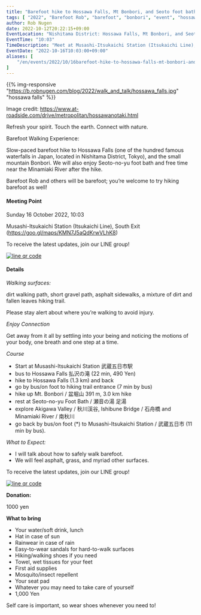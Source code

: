 ```yaml
---
title: "Barefoot hike to Hossawa Falls, Mt Bonbori, and Seoto foot bath"
tags: [ "2022", "Barefoot Rob", "barefoot", "bonbori", "event", "hossawa", "nishitama", "october", "walk", "はだし", "払沢の滝", "盆堀山", "裸足のロブ" ]
author: Rob Nugen
date: 2022-10-12T20:22:15+09:00
EventLocation: "Nishitama District: Hossawa Falls, Mt Bonbori, and Seoto foot bath"
EventTime: "10:03"
TimeDescription: "Meet at Musashi-Itsukaichi Station (Itsukaichi Line), South Exit at 10:03"
EventDate: "2022-10-16T10:03:00+09:00"
aliases: [
    "/en/events/2022/10/16barefoot-hike-to-hossawa-falls-mt-bonbori-and-seoto-foot-bath",
]
---
```


{{% img-responsive "https://b.robnugen.com/blog/2022/walk_and_talk/hossawa_falls.jpg" "hossawa falls" %}}

<div class="note">Image credit:
<a href="https://www.at-roadside.com/drive/metropolitan/hossawanotaki.html">https://www.at-roadside.com/drive/metropolitan/hossawanotaki.html</a>
</div>

Refresh your spirit. Touch the earth. Connect with nature.

Barefoot Walking Experience:

Slow-paced barefoot hike to Hossawa Falls
(one of the hundred famous waterfalls in Japan,
located in Nishitama District, Tokyo),
and the small mountain Bonbori.
We will also enjoy Seoto-no-yu foot bath and
free time near the Minamiaki River after the hike.

Barefoot Rob and others will be barefoot;
you’re welcome to try hiking barefoot as well!

#### Meeting Point

Sunday 16 October 2022, 10:03

Musashi-Itsukaichi Station (Itsukaichi Line), South Exit (https://goo.gl/maps/KMN7J5aQdKrwVLhK8)

To receive the latest updates, join our LINE group!

[![line qr code](//b.robnugen.com/blog/2021/thumbs/2021_sep_25_rob_line_qr_code_text_walk_and_talk.jpg)](//b.robnugen.com/blog/2021/2021_sep_25_rob_line_qr_code_text_walk_and_talk.jpg)

#### Details

*Walking surfaces:*

dirt walking path, short gravel path, asphalt sidewalks,
a mixture of dirt and fallen leaves hiking trail.

Please stay alert about
where you’re walking to avoid injury.

*Enjoy Connection*

Get away from it all by settling into your being and noticing the
motions of your body, one breath and one step at a time.

*Course*

* Start at Musashi-Itsukaichi Station 武蔵五日市駅
* bus to Hossawa Falls 払沢の滝 (22 min, 490 Yen)
* hike to Hossawa Falls (1.3 km) and back
* go by bus/on foot to hiking trail entrance (7 min by bus)
* hike up Mt. Bonbori / 盆堀山 391 m, 3.0 km hike
* rest at Seoto-no-yu Foot Bath / 瀬音の湯 足湯
* explore Akigawa Valley / 秋川渓谷, Ishibune Bridge / 石舟橋 and Minamiaki River / 南秋川
* go back by bus/on foot (*) to Musashi-Itsukaichi Station / 武蔵五日市 (11 min by bus).

*What to Expect:*

* I will talk about how to safely walk barefoot.
* We will feel asphalt, grass, and myriad other surfaces.

To receive the latest updates, join our LINE group!

[![line qr code](//b.robnugen.com/blog/2021/thumbs/2021_sep_25_rob_line_qr_code_text_walk_and_talk.jpg)](//b.robnugen.com/blog/2021/2021_sep_25_rob_line_qr_code_text_walk_and_talk.jpg)

**Donation:**

1000 yen

**What to bring**

- Your water/soft drink, lunch
- Hat in case of sun
- Rainwear in case of rain
- Easy-to-wear sandals for hard-to-walk surfaces
- Hiking/walking shoes if you need
- Towel, wet tissues for your feet
- First aid supplies
- Mosquito/insect repellent
- Your seat pad
- Whatever you may need to take care of yourself
- 1,000 Yen

Self care is important, so wear shoes whenever you need to!
